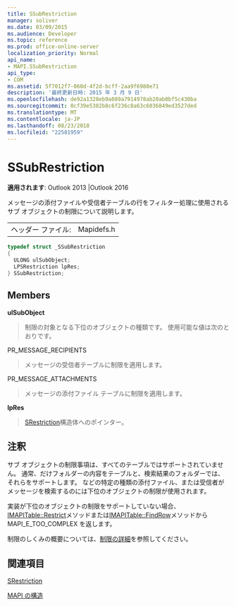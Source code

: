```yaml
---
title: SSubRestriction
manager: soliver
ms.date: 03/09/2015
ms.audience: Developer
ms.topic: reference
ms.prod: office-online-server
localization_priority: Normal
api_name:
- MAPI.SSubRestriction
api_type:
- COM
ms.assetid: 5f7012f7-060d-4f2d-bcff-2aa9f6980e71
description: '最終更新日時: 2015 年 3 月 9 日'
ms.openlocfilehash: de92a1328eb9a089a7914978ab20ab0bf5c430ba
ms.sourcegitcommit: 0cf39e5382b8c6f236c8a63c6036849ed3527ded
ms.translationtype: MT
ms.contentlocale: ja-JP
ms.lasthandoff: 08/23/2018
ms.locfileid: "22581959"
---
```

# <a name="ssubrestriction"></a>SSubRestriction

  
  
**適用されます**: Outlook 2013 |Outlook 2016 
  
メッセージの添付ファイルや受信者テーブルの行をフィルター処理に使用されるサブ オブジェクトの制限について説明します。
  
|||
|:-----|:-----|
|ヘッダー ファイル:  <br/> |Mapidefs.h  <br/> |
   
```cpp
typedef struct _SSubRestriction
{
  ULONG ulSubObject;
  LPSRestriction lpRes;
} SSubRestriction;

```

## <a name="members"></a>Members

 **ulSubObject**
  
> 制限の対象となる下位のオブジェクトの種類です。 使用可能な値は次のとおりです。 
    
PR_MESSAGE_RECIPIENTS 
  
> メッセージの受信者テーブルに制限を適用します。 
    
PR_MESSAGE_ATTACHMENTS 
  
>  メッセージの添付ファイル テーブルに制限を適用します。 
    
 **lpRes**
  
> [SRestriction](srestriction.md)構造体へのポインター。 
    
## <a name="remarks"></a>注釈

サブ オブジェクトの制限事項は、すべてのテーブルではサポートされていません。 通常、だけフォルダーの内容をテーブルと、検索結果のフォルダーでは、それらをサポートします。 などの特定の種類の添付ファイル、または受信者がメッセージを検索するのには下位のオブジェクトの制限が使用されます。 
  
実装が下位のオブジェクトの制限をサポートしていない場合、 [IMAPITable::Restrict](imapitable-restrict.md)メソッドまたは[IMAPITable::FindRow](imapitable-findrow.md)メソッドから MAPI_E_TOO_COMPLEX を返します。 
  
制限のしくみの概要については、[制限の詳細](about-restrictions.md)を参照してください。 
  
## <a name="see-also"></a>関連項目



[SRestriction](srestriction.md)


[MAPI の構造](mapi-structures.md)

